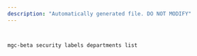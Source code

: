 ```yaml
---
description: "Automatically generated file. DO NOT MODIFY"
---
```


```bash


mgc-beta security labels departments list

```